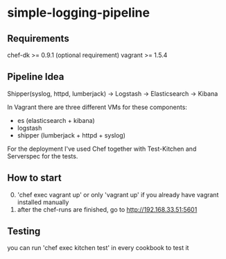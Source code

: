 # simple-logging-pipeline

## Requirements
  chef-dk >= 0.9.1 (optional requirement)
  vagrant >= 1.5.4    

## Pipeline Idea

  Shipper(syslog, httpd, lumberjack) -> Logstash -> Elasticsearch -> Kibana
  
  In Vagrant there are three different VMs for these components:

  * es (elasticsearch + kibana)
  * logstash
  * shipper (lumberjack + httpd + syslog)


  For the deployment I've used Chef together with Test-Kitchen and Serverspec for the tests.

## How to start

  0. 'chef exec vagrant up' or only 'vagrant up' if you already have vagrant installed manually
  1. after the chef-runs are finished, go to http://192.168.33.51:5601

## Testing

  you can run 'chef exec kitchen test' in every cookbook to test it 
